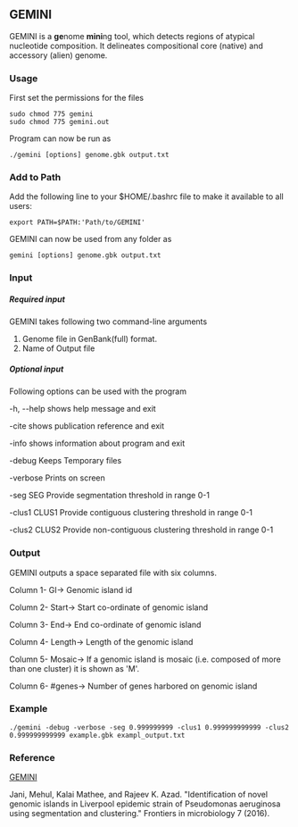 ## GEMINI
GEMINI is a **ge**nome **mini**ng tool, which detects regions of atypical nucleotide composition. It delineates compositional core (native) and accessory (alien) genome.

### Usage
First set the permissions for the files
```
sudo chmod 775 gemini
sudo chmod 775 gemini.out
```
Program can now be run as
```
./gemini [options] genome.gbk output.txt
```

### Add to Path
Add the following line to your $HOME/.bashrc file to make it available to all users:
```
export PATH=$PATH:'Path/to/GEMINI'
```
GEMINI can now be used from any folder as
```
gemini [options] genome.gbk output.txt
```

### Input
##### Required input
GEMINI takes following two command-line arguments
1. Genome file in GenBank(full) format.
2. Name of Output file
##### Optional input
Following options can be used with the program

  -h, --help          shows help message and exit
  
  -cite               shows publication reference and exit
  
  -info               shows information about program and exit
  
  -debug              Keeps Temporary files
  
  -verbose            Prints on screen
  
  -seg SEG            Provide segmentation threshold in range 0-1
  
  -clus1 CLUS1        Provide contiguous clustering threshold in range 0-1
  
  -clus2 CLUS2        Provide non-contiguous clustering threshold in range 0-1


### Output
GEMINI outputs a space separated file with six columns.

Column 1- GI-> Genomic island id

Column 2- Start-> Start co-ordinate of genomic island

Column 3- End-> End co-ordinate of genomic island

Column 4- Length-> Length of the genomic island

Column 5- Mosaic-> If a genomic island is mosaic (i.e. composed of more than one cluster) it is shown as 'M'.

Column 6- #genes-> Number of genes harbored on genomic island

### Example
```
./gemini -debug -verbose -seg 0.999999999 -clus1 0.999999999999 -clus2 0.999999999999 example.gbk exampl_output.txt
```

### Reference
[GEMINI](https://www.ncbi.nlm.nih.gov/pmc/articles/PMC4971588/pdf/fmicb-07-01210.pdf)

Jani, Mehul, Kalai Mathee, and Rajeev K. Azad. "Identification of novel genomic islands in Liverpool epidemic strain of Pseudomonas aeruginosa using segmentation and clustering." Frontiers in microbiology 7 (2016).
